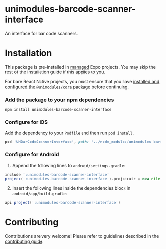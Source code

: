 # unimodules-barcode-scanner-interface

An interface for bar code scanners.

# Installation

This package is pre-installed in [managed](https://docs.expo.io/versions/latest/introduction/managed-vs-bare/) Expo projects. You may skip the rest of the installation guide if this applies to you.

For bare React Native projects, you must ensure that you have [installed and configured the `@unimodules/core` package](https://github.com/unimodules/core) before continuing.

### Add the package to your npm dependencies

```
npm install unimodules-barcode-scanner-interface
```

### Configure for iOS

Add the dependency to your `Podfile` and then run `pod install`.

```ruby
pod 'UMBarCodeScannerInterface', path: '../node_modules/unimodules-barcode-scanner-interface/ios'
```

### Configure for Android

1. Append the following lines to `android/settings.gradle`:

```gradle
include ':unimodules-barcode-scanner-interface'
project(':unimodules-barcode-scanner-interface').projectDir = new File(rootProject.projectDir, '../node_modules/unimodules-barcode-scanner-interface/android')
```

2. Insert the following lines inside the dependencies block in `android/app/build.gradle`:
```gradle
api project(':unimodules-barcode-scanner-interface')
```

# Contributing

Contributions are very welcome! Please refer to guidelines described in the [contributing guide](https://github.com/expo/expo#contributing).
